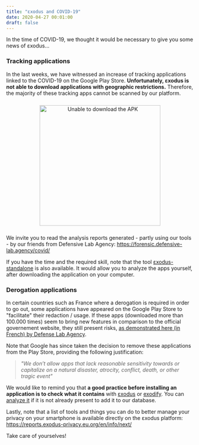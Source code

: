 ```yaml
---
title: "εxodus and COVID-19"
date: 2020-04-27 00:01:00
draft: false
---
```


In the time of COVID-19, we thought it would be necessary to give you some news of εxodus…

### Tracking applications

In the last weeks, we have witnessed an increase of tracking applications linked to the COVID-19 on the Google Play Store. **Unfortunately, εxodus is not able to download applications with geographic restrictions.** Therefore, the majority of these tracking apps cannot be scanned by our platform.

<p style="text-align:center">
  <img src="/media/unable.en.png" style="height:325px; margin:10px" alt="Unable to download the APK" caption="Unable to download the APK">
</p>

We invite you to read the analysis reports generated - partly using our tools - by our friends from Defensive Lab Agency: https://forensic.defensive-lab.agency/covid/

If you have the time and the required skill, note that the tool [εxodus-standalone](https://github.com/Exodus-Privacy/exodus-standalone) is also available. It would allow you to analyze the apps yourself, after downloading the application on your computer.

### Derogation applications

In certain countries such as France where a derogation is required in order to go out, some applications have appeared on the Google Play Store to "facilitate" their redaction / usage. If these apps (downloaded more than 100.000 times) seem to bring new features in comparison to the official governement website, they still present risks, [as demonstrated here (in French) by Defense Lab Agency](https://twitter.com/defensive_lab/status/1249350060606926849).

Note that Google has since taken the decision to remove these applications from the Play Store, providing the following justification:

> *"We don’t allow apps that lack reasonable sensitivity towards or capitalize on a natural disaster, atrocity, conflict, death, or other tragic event"*

We would like to remind you that **a good practice before installing an application is to check what it contains** with [εxodus](https://reports.exodus-privacy.eu.org) or [exodify](https://github.com/FacettsOpen/exodify/). You can [analyze it](https://reports.exodus-privacy.eu.org/en/analysis/submit/) if it is not already present to add it to our database.

Lastly, note that a list of tools and things you can do to better manage your privacy on your smartphone is available directly on the εxodus platform: https://reports.exodus-privacy.eu.org/en/info/next/

Take care of yourselves!
